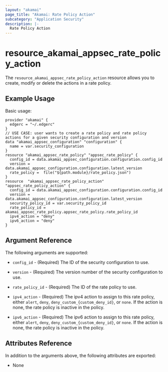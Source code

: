 ```yaml
---
layout: "akamai"
page_title: "Akamai: Rate Policy Action"
subcategory: "Application Security"
description: |-
  Rate Policy Action
---
```


# resource_akamai_appsec_rate_policy_action


The `resource_akamai_appsec_rate_policy_action` resource allows you to create, modify or delete the actions in a rate policy.

## Example Usage

Basic usage:

```hcl
provider "akamai" {
  edgerc = "~/.edgerc"
}
// USE CASE: user wants to create a rate policy and rate policy actions for a given security configuration and version
data "akamai_appsec_configuration" "configuration" {
  name = var.security_configuration
}
resource "akamai_appsec_rate_policy" "appsec_rate_policy" {
  config_id = data.akamai_appsec_configuration.configuration.config_id
  version = data.akamai_appsec_configuration.configuration.latest_version
  rate_policy =  file("${path.module}/rate_policy.json")
}
resource  "akamai_appsec_rate_policy_action" "appsec_rate_policy_action" {
  config_id = data.akamai_appsec_configuration.configuration.config_id
  version = data.akamai_appsec_configuration.configuration.latest_version
  security_policy_id = var.security_policy_id
  rate_policy_id = akamai_appsec_rate_policy.appsec_rate_policy.rate_policy_id
  ipv4_action = "deny"
  ipv6_action = "deny"
}
```

## Argument Reference

The following arguments are supported:

* `config_id` - (Required) The ID of the security configuration to use.

* `version` - (Required) The version number of the security configuration to use.

* `rate_policy_id` - (Required) The ID of the rate policy to use.

* `ipv4_action` - (Required) The ipv4 action to assign to this rate policy, either `alert`, `deny`, `deny_custom_{custom_deny_id}`, or `none`. If the action is none, the rate policy is inactive in the policy.

* `ipv6_action` - (Required) The ipv6 action to assign to this rate policy, either `alert`, `deny`, `deny_custom_{custom_deny_id}`, or `none`. If the action is none, the rate policy is inactive in the policy.

## Attributes Reference

In addition to the arguments above, the following attributes are exported:

* None

